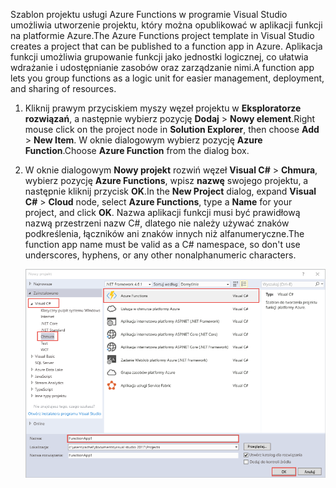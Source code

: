 <span data-ttu-id="ede51-101">Szablon projektu usługi Azure Functions w programie Visual Studio umożliwia utworzenie projektu, który można opublikować w aplikacji funkcji na platformie Azure.</span><span class="sxs-lookup"><span data-stu-id="ede51-101">The Azure Functions project template in Visual Studio creates a project that can be published to a function app in Azure.</span></span> <span data-ttu-id="ede51-102">Aplikacja funkcji umożliwia grupowanie funkcji jako jednostki logicznej, co ułatwia wdrażanie i udostępnianie zasobów oraz zarządzanie nimi.</span><span class="sxs-lookup"><span data-stu-id="ede51-102">A function app lets you group functions as a logic unit for easier management, deployment, and sharing of resources.</span></span>   

1. <span data-ttu-id="ede51-103">Kliknij prawym przyciskiem myszy węzeł projektu w **Eksploratorze rozwiązań**, a następnie wybierz pozycję **Dodaj** > **Nowy element**.</span><span class="sxs-lookup"><span data-stu-id="ede51-103">Right mouse click on the project node in **Solution Explorer**, then choose **Add** > **New Item**.</span></span> <span data-ttu-id="ede51-104">W oknie dialogowym wybierz pozycję **Azure Function**.</span><span class="sxs-lookup"><span data-stu-id="ede51-104">Choose **Azure Function** from the dialog box.</span></span>

2. <span data-ttu-id="ede51-105">W oknie dialogowym **Nowy projekt** rozwiń węzeł **Visual C#** > **Chmura**, wybierz pozycję **Azure Functions**, wpisz **nazwę** swojego projektu, a następnie kliknij przycisk **OK**.</span><span class="sxs-lookup"><span data-stu-id="ede51-105">In the **New Project** dialog, expand **Visual C#** > **Cloud** node, select **Azure Functions**, type a **Name** for your project, and click **OK**.</span></span> <span data-ttu-id="ede51-106">Nazwa aplikacji funkcji musi być prawidłową nazwą przestrzeni nazw C#, dlatego nie należy używać znaków podkreślenia, łączników ani znaków innych niż alfanumeryczne.</span><span class="sxs-lookup"><span data-stu-id="ede51-106">The function app name must be valid as a C# namespace, so don't use underscores, hyphens, or any other nonalphanumeric characters.</span></span> 

    ![Okno dialogowe Nowy projekt umożliwiające utworzenie funkcji w programie Visual Studio](./media/functions-vstools-create/functions-vstools-add-new-project.png)